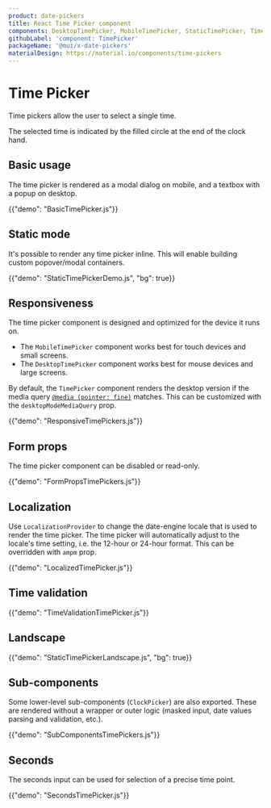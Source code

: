 ```yaml
---
product: date-pickers
title: React Time Picker component
components: DesktopTimePicker, MobileTimePicker, StaticTimePicker, TimePicker, ClockPicker
githubLabel: 'component: TimePicker'
packageName: '@mui/x-date-pickers'
materialDesign: https://material.io/components/time-pickers
---
```


# Time Picker

<p class="description">Time pickers allow the user to select a single time.</p>

The selected time is indicated by the filled circle at the end of the clock hand.

## Basic usage

The time picker is rendered as a modal dialog on mobile, and a textbox with a popup on desktop.

{{"demo": "BasicTimePicker.js"}}

## Static mode

It's possible to render any time picker inline. This will enable building custom popover/modal containers.

{{"demo": "StaticTimePickerDemo.js", "bg": true}}

## Responsiveness

The time picker component is designed and optimized for the device it runs on.

- The `MobileTimePicker` component works best for touch devices and small screens.
- The `DesktopTimePicker` component works best for mouse devices and large screens.

By default, the `TimePicker` component renders the desktop version if the media query [`@media (pointer: fine)`](https://developer.mozilla.org/en-US/docs/Web/CSS/@media/pointer) matches.
This can be customized with the `desktopModeMediaQuery` prop.

{{"demo": "ResponsiveTimePickers.js"}}

## Form props

The time picker component can be disabled or read-only.

{{"demo": "FormPropsTimePickers.js"}}

## Localization

Use `LocalizationProvider` to change the date-engine locale that is used to render the time picker.
The time picker will automatically adjust to the locale's time setting, i.e. the 12-hour or 24-hour format.
This can be overridden with `ampm` prop.

{{"demo": "LocalizedTimePicker.js"}}

## Time validation

{{"demo": "TimeValidationTimePicker.js"}}

## Landscape

{{"demo": "StaticTimePickerLandscape.js", "bg": true}}

## Sub-components

Some lower-level sub-components (`ClockPicker`) are also exported. These are rendered without a wrapper or outer logic (masked input, date values parsing and validation, etc.).

{{"demo": "SubComponentsTimePickers.js"}}

## Seconds

The seconds input can be used for selection of a precise time point.

{{"demo": "SecondsTimePicker.js"}}
